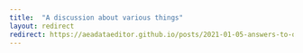 ```yaml
---
title:  "A discussion about various things"
layout: redirect
redirect: https://aeadataeditor.github.io/posts/2021-01-05-answers-to-questions
---
```


